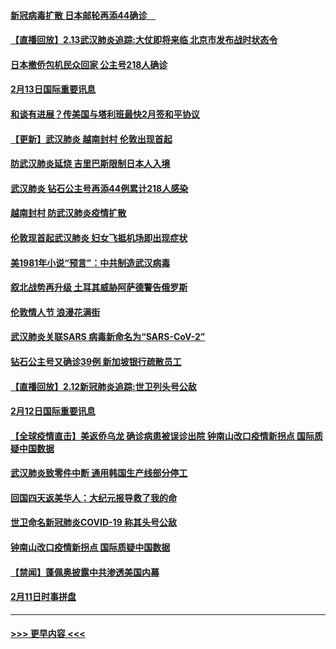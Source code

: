 #### [新冠病毒扩散 日本邮轮再添44确诊　](../pages/prog202/a102776518.md?t=02140444) 
#### [【直播回放】2.13武汉肺炎追踪:大仗即将来临 北京市发布战时状态令](../pages/prog202/a102776399.md?t=02140444) 
#### [日本撤侨包机民众回家 公主号218人确诊](../pages/prog202/a102776346.md?t=02140444) 
#### [2月13日国际重要讯息](../pages/prog202/a102776339.md?t=02140444) 
#### [和谈有进展？传美国与塔利班最快2月签和平协议](../pages/prog202/a102776291.md?t=02140444) 
#### [【更新】武汉肺炎 越南封村 伦敦出现首起](../pages/prog202/a102770740.md?t=02140444) 
#### [防武汉肺炎延烧 吉里巴斯限制日本人入境](../pages/prog202/a102776276.md?t=02140444) 
#### [武汉肺炎 钻石公主号再添44例累计218人感染](../pages/prog202/a102776089.md?t=02140444) 
#### [越南封村 防武汉肺炎疫情扩散](../pages/prog202/a102776214.md?t=02140444) 
#### [伦敦现首起武汉肺炎 妇女飞抵机场即出现症状](../pages/prog202/a102776031.md?t=02140444) 
#### [美1981年小说“预言”：中共制造武汉病毒](../pages/prog202/a102775980.md?t=02140444) 
#### [叙北战势再升级 土耳其威胁阿萨德警告俄罗斯](../pages/prog202/a102775904.md?t=02140444) 
#### [伦敦情人节 浪漫花满街](../pages/prog202/a102775786.md?t=02140444) 
#### [武汉肺炎关联SARS 病毒新命名为“SARS-CoV-2”](../pages/prog202/a102775719.md?t=02140444) 
#### [钻石公主号又确诊39例 新加坡银行疏散员工](../pages/prog202/a102775691.md?t=02140444) 
#### [【直播回放】2.12新冠肺炎追踪:世卫列头号公敌](../pages/prog202/a102775541.md?t=02140444) 
#### [2月12日国际重要讯息](../pages/prog202/a102775437.md?t=02140444) 
#### [【全球疫情直击】美返侨乌龙 确诊病患被误诊出院 钟南山改口疫情新拐点 国际质疑中国数据](../pages/prog202/a102775378.md?t=02140444) 
#### [武汉肺炎致零件中断 通用韩国生产线部分停工](../pages/prog202/a102775365.md?t=02140444) 
#### [回国四天返美华人：大纪元报导救了我的命](../pages/prog202/a102775342.md?t=02140444) 
#### [世卫命名新冠肺炎COVID-19 称其头号公敌](../pages/prog202/a102775196.md?t=02140444) 
#### [钟南山改口疫情新拐点 国际质疑中国数据](../pages/prog202/a102775178.md?t=02140444) 
#### [【禁闻】蓬佩奥披露中共渗透美国内幕](../pages/prog202/a102775129.md?t=02140444) 
#### [2月11日时事拼盘](../pages/prog202/a102775140.md?t=02140444) 

----
#### [ >>> 更早内容 <<< ](../indexes/prog202-earlier.md)
